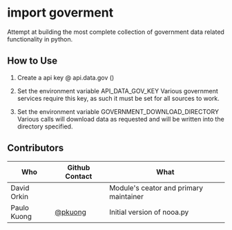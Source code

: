 # import goverment
Attempt at building the most complete collection of government data related functionality in python.
 

## How to Use
1. Create a api key @ api.data.gov ()

2. Set the environment variable API_DATA_GOV_KEY 
Various government services require this key, as such it must be set for all sources to work. 

3. Set the environment variable GOVERNMENT_DOWNLOAD_DIRECTORY
Various calls will download data as requested and will be written into the directory specified. 
 
## Contributors
Who|Github Contact|What|
---|---|---|
David Orkin||Module's ceator and primary maintainer
Paulo Kuong|[@pkuong](https://github.com/paulokuong)|Initial version of nooa.py

